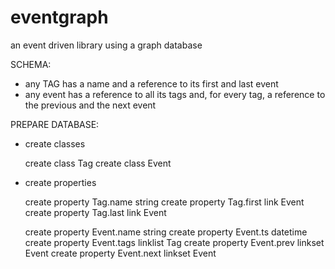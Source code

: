eventgraph
==========

an event driven library using a graph database

SCHEMA:

- any TAG has a name and a reference to its first and last event
- any event has a reference to all its tags and, for every tag, a reference to
    the previous and the next event

PREPARE DATABASE:

- create classes

    create class Tag
    create class Event

- create properties 

    create property Tag.name string
    create property Tag.first link Event
    create property Tag.last link Event

    create property Event.name string
    create property Event.ts datetime
    create property Event.tags linklist Tag
    create property Event.prev linkset Event
    create property Event.next linkset Event